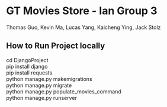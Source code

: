 # GT Movies Store - Ian Group 3
Thomas Guo, Kevin Ma, Lucas Yang, Kaicheng Ying, Jack Stolz

## How to Run Project locally
cd DjangoProject  
pip install django  
pip install requests  
python manage.py makemigrations  
python manage.py migrate  
python manage.py populate_movies_command  
python manage.py runserver
